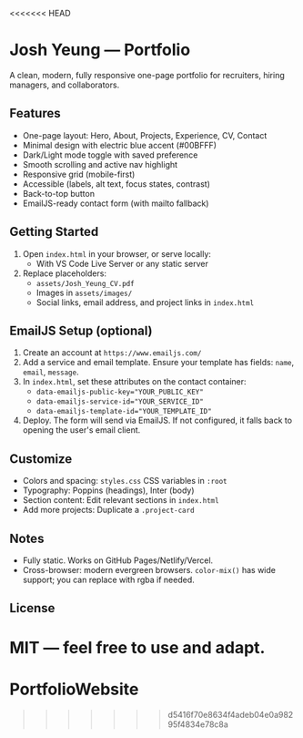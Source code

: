 <<<<<<< HEAD
# Josh Yeung — Portfolio

A clean, modern, fully responsive one-page portfolio for recruiters, hiring managers, and collaborators.

## Features
- One-page layout: Hero, About, Projects, Experience, CV, Contact
- Minimal design with electric blue accent (#00BFFF)
- Dark/Light mode toggle with saved preference
- Smooth scrolling and active nav highlight
- Responsive grid (mobile-first)
- Accessible (labels, alt text, focus states, contrast)
- Back-to-top button
- EmailJS-ready contact form (with mailto fallback)

## Getting Started
1. Open `index.html` in your browser, or serve locally:
   - With VS Code Live Server or any static server
2. Replace placeholders:
   - `assets/Josh_Yeung_CV.pdf`
   - Images in `assets/images/`
   - Social links, email address, and project links in `index.html`

## EmailJS Setup (optional)
1. Create an account at `https://www.emailjs.com/`
2. Add a service and email template. Ensure your template has fields: `name`, `email`, `message`.
3. In `index.html`, set these attributes on the contact container:
   - `data-emailjs-public-key="YOUR_PUBLIC_KEY"`
   - `data-emailjs-service-id="YOUR_SERVICE_ID"`
   - `data-emailjs-template-id="YOUR_TEMPLATE_ID"`
4. Deploy. The form will send via EmailJS. If not configured, it falls back to opening the user's email client.

## Customize
- Colors and spacing: `styles.css` CSS variables in `:root`
- Typography: Poppins (headings), Inter (body)
- Section content: Edit relevant sections in `index.html`
- Add more projects: Duplicate a `.project-card`

## Notes
- Fully static. Works on GitHub Pages/Netlify/Vercel.
- Cross-browser: modern evergreen browsers. `color-mix()` has wide support; you can replace with rgba if needed.

## License
MIT — feel free to use and adapt. 
=======
# PortfolioWebsite
>>>>>>> d5416f70e8634f4adeb04e0a98295f4834e78c8a
